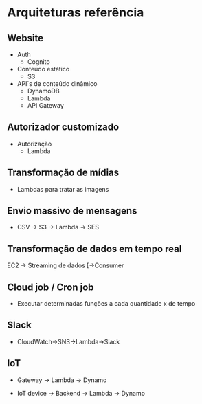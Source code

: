 # Arquiteturas referência

## Website
- Auth
    - Cognito
- Conteúdo estático
    - S3
- API´s de conteúdo dinâmico
    - DynamoDB
    - Lambda
    - API Gateway


## Autorizador customizado
- Autorização
    - Lambda

## Transformação de mídias
- Lambdas para tratar as imagens

## Envio massivo de mensagens
- CSV -> S3 -> Lambda -> SES

## Transformação de dados em tempo real
EC2 -> Streaming de dados
        [->Consumer 

## Cloud job / Cron job
- Executar determinadas funções a cada quantidade x de tempo

## Slack
- CloudWatch->SNS->Lambda->Slack

## IoT
- Gateway -> Lambda -> Dynamo

- IoT device -> Backend -> Lambda -> Dynamo